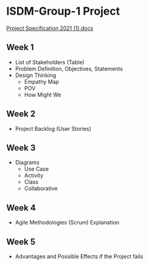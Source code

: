 # ISDM-Group-1 Project
[Project Specification 2021 (1).docx](https://github.com/bryancolin/ISDM-Group-1/files/6315690/Project.Specification.2021.1.docx)

## Week 1
- List of Stakeholders (Table) 
- Problem Definition, Objectives, Statements
- Design Thinking
  - Empathy Map
  - POV
  - How Might We

## Week 2
- Project Backlog (User Stories)

## Week 3
- Diagrams
  - Use Case
  - Activity
  - Class
  - Collaborative   

## Week 4
- Agile Methodologies (Scrum) Explanation

## Week 5
- Advantages and Possible Effects if the Project fails
